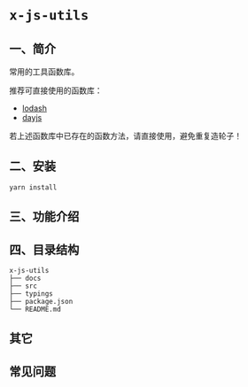 # `x-js-utils`

## 一、简介

常用的工具函数库。

推荐可直接使用的函数库：

- [lodash](https://www.lodashjs.com/)
- [dayjs](https://dayjs.gitee.io/docs/zh-CN/installation/installation)

若上述函数库中已存在的函数方法，请直接使用，避免重复造轮子！

## 二、安装

```
yarn install
```

## 三、功能介绍


## 四、目录结构

```
x-js-utils
├── docs
├── src
├── typings
├── package.json
└── README.md
```

## 其它

## 常见问题